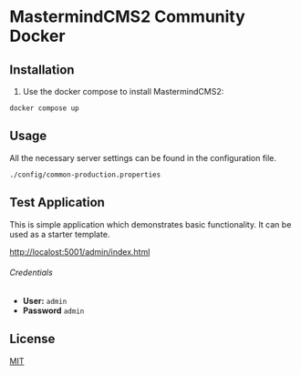 # MastermindCMS2 Community Docker

## Installation

1. Use the docker compose to install MastermindCMS2:
```
docker compose up
```

## Usage
All the necessary server settings can be found in the configuration file.

```
./config/common-production.properties
```

## Test Application
This is simple application which demonstrates basic functionality. It can be used as a starter template.

[http://localost:5001/admin/index.html](http://localost:5001/admin/index.html "Starter Application Main Page")

###### Credentials
 - **User:** `admin`
 - **Password** `admin`

## License
[MIT](https://choosealicense.com/licenses/mit/)


